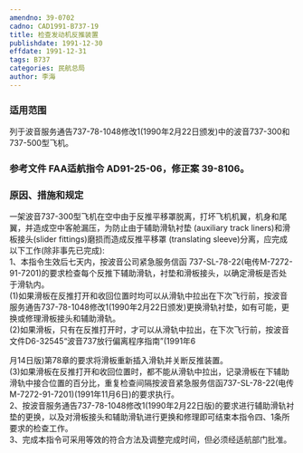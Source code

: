 ```yaml
---
amendno: 39-0702  
cadno: CAD1991-B737-19  
title: 检查发动机反推装置  
publishdate: 1991-12-30  
effdate: 1991-12-31  
tags: B737  
categories: 民航总局  
author: 李海  
---
```

  
### 适用范围  
列于波音服务通告737-78-1048修改1(1990年2月22日颁发)中的波音737-300和737-500型飞机。  
  
<!--more-->  
### 参考文件    FAA适航指令 AD91-25-06，修正案 39-8106。  
  
### 原因、措施和规定  
一架波音737-300型飞机在空中由于反推平移罩脱离，打坏飞机机翼，机身和尾翼，并造成空中客舱漏压，为防止由于辅助滑轨衬垫 (auxiliary track liners)和滑板接头(slider fittings)磨损而造成反推平移罩 (translating sleeve)分离，应完成以下工作(除非事先已完成):  
 1、本指令生效后七天内，按波音公司紧急服务信函 737-SL-78-22(电传M-7272-91-7201)的要求检查每个反推下辅助滑轨，衬垫和滑板接头，以确定滑板是否处于滑轨内。  
      (1)如果滑板在反推打开和收回位置时均可以从滑轨中拉出在下次飞行前，按波音服务通告737-78-1048修改1(1990年2月22日颁发)更换滑轨衬垫，如有可能，更换或修理滑板接头和辅助滑轨。  
      (2)如果滑板，只有在反推打开时，才可以从滑轨中拉出，在下次飞行前，按波音文件D6-32545“波音737放行偏离程序指南”(1991年6  
  
  
月14日版)第78章的要求将滑板重新插入滑轨并关断反推装置。  
      (3)如果滑板在反推打开和收回位置时，都不能从滑轨中拉出，记录滑板在下辅助滑轨中接合位置的百分比，重复检查间隔按波音紧急服务信函737-SL-78-22(电传M-7272-91-7201)(1991年11月6日)的要求执行。  
2、按波音服务通告737-78-1048修改1(1990年2月22日版)的要求进行辅助滑轨衬垫的更换，以及对滑板接头和辅助滑轨进行更换和修理即可结束本指令四、1条所要求的检查工作。  
3、完成本指令可采用等效的符合方法及调整完成时间，但必须经适航部门批准。  
